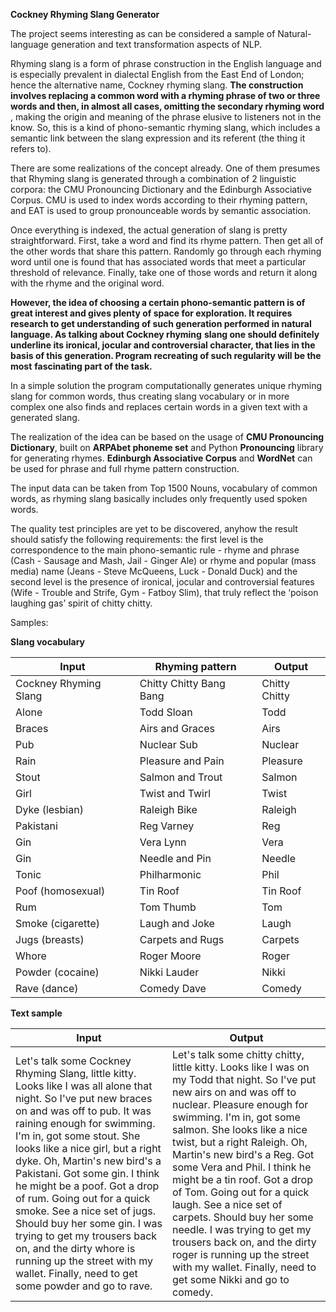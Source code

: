 **Cockney Rhyming Slang Generator**

The project seems interesting as can be considered a sample of Natural-language generation and text transformation aspects of NLP.

Rhyming slang is a form of phrase construction in the English language and is especially prevalent in dialectal English from the East End of London; hence the alternative name, Cockney rhyming slang. **The construction involves replacing a common word with a rhyming phrase of two or three words and then, in almost all cases, omitting the secondary rhyming word** , making the origin and meaning of the phrase elusive to listeners not in the know. So, this is a kind of phono-semantic rhyming slang, which includes a semantic link between the slang expression and its referent (the thing it refers to).

There are some realizations of the concept already. One of them presumes that Rhyming slang is generated through a combination of 2 linguistic corpora: the CMU Pronouncing Dictionary and the Edinburgh Associative Corpus. CMU is used to index words according to their rhyming pattern, and EAT is used to group pronounceable words by semantic association.

Once everything is indexed, the actual generation of slang is pretty straightforward. First, take a word and find its rhyme pattern. Then get all of the other words that share this pattern. Randomly go through each rhyming word until one is found that has associated words that meet a particular threshold of relevance. Finally, take one of those words and return it along with the rhyme and the original word.

**However, the idea of choosing a certain phono-semantic pattern is of great interest and gives plenty of space for exploration. It requires research to get understanding of such generation performed in natural language. As talking about Cockney rhyming**  **slang one should definitely underline its ironical, jocular and controversial character, that lies in the basis of this generation. Program recreating of such regularity will be the most**  **fascinating part of the task.**

In a simple solution the program computationally generates unique rhyming slang for common words, thus creating slang vocabulary or in more complex one also finds and replaces certain words in a given text with a generated slang.

The realization of the idea can be based on the usage of **CMU Pronouncing Dictionary**, built on **ARPAbet phoneme set** and Python **Pronouncing** library for generating rhymes. **Edinburgh Associative Corpus** and **WordNet** can be used for phrase and full rhyme pattern construction.

The input data can be taken from Top 1500 Nouns, vocabulary of common words, as rhyming slang basically includes only frequently used spoken words. 

The quality test principles are yet to be discovered, anyhow the result should satisfy the following requirements: the first level is the correspondence to the main phono-semantic rule - rhyme and phrase (Cash - Sausage and Mash, Jail - Ginger Ale) or rhyme and popular (mass media) name (Jeans - Steve McQueens, Luck - Donald Duck) and the second level is the presence of ironical, jocular and controversial features (Wife - Trouble and Strife, Gym - Fatboy Slim), that truly reflect the ‘poison laughing gas’ spirit of chitty chitty.

Samples:

**Slang vocabulary**

| Input | Rhyming pattern | Output |
| --- | --- | --- |
| Cockney Rhyming Slang | Chitty Chitty Bang Bang | Chitty Chitty |
| Alone | Todd Sloan | Todd |
| Braces | Airs and Graces | Airs |
| Pub | Nuclear Sub | Nuclear |
| Rain | Pleasure and Pain | Pleasure |
| Stout | Salmon and Trout | Salmon |
| Girl | Twist and Twirl | Twist |
| Dyke (lesbian) | Raleigh Bike | Raleigh |
| Pakistani | Reg Varney | Reg |
| Gin | Vera Lynn | Vera |
| Gin | Needle and Pin | Needle |
| Tonic | Philharmonic | Phil |
| Poof (homosexual) | Tin Roof | Tin Roof |
| Rum | Tom Thumb | Tom |
| Smoke (cigarette) | Laugh and Joke | Laugh |
| Jugs (breasts) | Carpets and Rugs | Carpets |
| Whore | Roger Moore | Roger |
| Powder (cocaine) | Nikki Lauder | Nikki |
| Rave (dance) | Comedy Dave | Comedy |

**Text sample**

| Input | Output |
| --- | --- |
| Let&#39;s talk some Cockney Rhyming Slang, little kitty. Looks like I was all alone that night. So I&#39;ve put new braces on and was off to pub. It was raining enough for swimming. I&#39;m in, got some stout. She looks like a nice girl, but a right dyke. Oh, Martin&#39;s new bird&#39;s a Pakistani. Got some gin. I think he might be a poof. Got a drop of rum. Going out for a quick smoke. See a nice set of jugs. Should buy her some gin. I was trying to get my trousers back on, and the dirty whore is running up the street with my wallet. Finally, need to get some powder and go to rave.  | Let&#39;s talk some chitty chitty, little kitty. Looks like I was on my Todd that night. So I&#39;ve put new airs on and was off to nuclear. Pleasure enough for swimming. I&#39;m in, got some salmon. She looks like a nice twist, but a right Raleigh. Oh, Martin&#39;s new bird&#39;s a Reg. Got some Vera and Phil. I think he might be a tin roof. Got a drop of Tom. Going out for a quick laugh. See a nice set of carpets. Should buy her some needle. I was trying to get my trousers back on, and the dirty roger is running up the street with my wallet. Finally, need to get some Nikki and go to comedy.  |